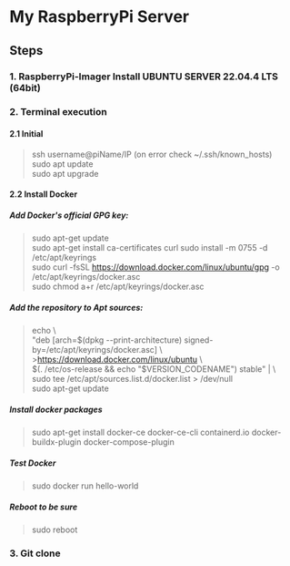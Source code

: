 # My RaspberryPi Server
## Steps
### 1. RaspberryPi-Imager Install UBUNTU SERVER 22.04.4 LTS (64bit)
### 2. Terminal execution 
#### 2.1 Initial
>ssh username@piName/IP (on error check ~/.ssh/known_hosts)  
>sudo apt update  
>sudo apt upgrade
#### 2.2 Install Docker
##### Add Docker's official GPG key:
>sudo apt-get update  
>sudo apt-get install ca-certificates curl
>sudo install -m 0755 -d /etc/apt/keyrings  
>sudo curl -fsSL https://download.docker.com/linux/ubuntu/gpg -o /etc/apt/keyrings/docker.asc  
>sudo chmod a+r /etc/apt/keyrings/docker.asc  
##### Add the repository to Apt sources:
>echo \\  
>"deb [arch=$(dpkg --print-architecture) signed-by=/etc/apt/keyrings/docker.asc] \\ >https://download.docker.com/linux/ubuntu \\  
>$(. /etc/os-release && echo "$VERSION_CODENAME") stable" | \\  
>sudo tee /etc/apt/sources.list.d/docker.list > /dev/null    
>sudo apt-get update
##### Install docker packages
>sudo apt-get install docker-ce docker-ce-cli containerd.io docker-buildx-plugin docker-compose-plugin
##### Test Docker
>sudo docker run hello-world
##### Reboot to be sure
>sudo reboot
### 3. Git clone


